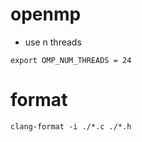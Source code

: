 
# openmp 
- use n threads
``` 
export OMP_NUM_THREADS = 24
```

# format
```
clang-format -i ./*.c ./*.h
```